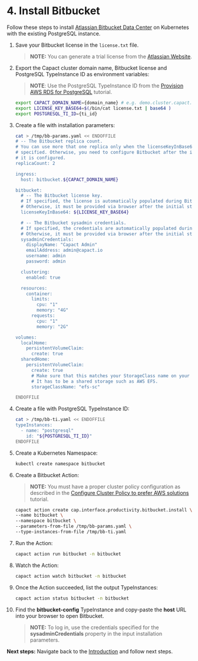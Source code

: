 # 4. Install Bitbucket

Follow these steps to install [Atlassian Bitbucket Data Center](../../../och-content/interface/productivity/bitbucket/install.yaml) on Kubernetes with the existing PostgreSQL instance.

1. Save your Bitbucket license in the `license.txt` file.

    >**NOTE:** You can generate a trial license from the [Atlassian Website](https://my.atlassian.com/license/evaluation).

1. Export the Capact cluster domain name, Bitbucket license and PostgreSQL TypeInstance ID as environment variables:

    >**NOTE**: Use the PostgreSQL TypeInstance ID from the [Provision AWS RDS for PostgreSQL](./2-aws-rds-provisioning.md) tutorial.

   ```bash
   export CAPACT_DOMAIN_NAME={domain_name} # e.g. demo.cluster.capact.dev
   export LICENSE_KEY_BASE64=$(/bin/cat license.txt | base64 )
   export POSTGRESQL_TI_ID={ti_id} 
   ``` 

1. Create a file with installation parameters:

    ```bash
    cat > /tmp/bb-params.yaml << ENDOFFILE
    # -- The Bitbucket replica count.
    # You can use more that one replica only when the licenseKeyInBase64 and sysadminCredentials are
    # specified. Otherwise, you need to configure Bitbucket after the initial startup and scale it up after
    # it is configured. 
    replicaCount: 2
    
    ingress:
      host: bitbucket.${CAPACT_DOMAIN_NAME}
    
    bitbucket:
      # -- The Bitbucket license key.
      # If specified, the license is automatically populated during Bitbucket setup.
      # Otherwise, it must be provided via browser after the initial startup.
      licenseKeyInBase64: ${LICENSE_KEY_BASE64}
   
      # -- The Bitbucket sysadmin credentials.
      # If specified, the credentials are automatically populated during Bitbucket setup.
      # Otherwise, it must be provided via browser after the initial startup.
      sysadminCredentials:
        displayName: "Capact Admin"
        emailAddress: admin@capact.io
        username: admin
        password: admin

      clustering:
        enabled: true
    
      resources:
        container:
          limits:
            cpu: "1"
            memory: "4G"
          requests:
            cpu: "1"
            memory: "2G"
   
    volumes:
      localHome:
        persistentVolumeClaim:
          create: true
      sharedHome:
        persistentVolumeClaim:
          create: true
          # Make sure that this matches your StorageClass name on your own K8s cluster.
          # It has to be a shared storage such as AWS EFS.
          storageClassName: "efs-sc"

    ENDOFFILE
    ```

2. Create a file with PostgreSQL TypeInstance ID:
 
    ```bash
    cat > /tmp/bb-ti.yaml << ENDOFFILE
    typeInstances:
      - name: "postgresql"
        id: "${POSTGRESQL_TI_ID}"
    ENDOFFILE
    ```

3. Create a Kubernetes Namespace:

    ```bash
    kubectl create namespace bitbucket
    ```

4. Create a Bitbucket Action:

    >**NOTE:** You must have a proper cluster policy configuration as described in the [Configure Cluster Policy to prefer AWS solutions](./1-cluster-policy-configuration.md) tutorial.
 
    ```bash
    capact action create cap.interface.productivity.bitbucket.install \
    --name bitbucket \
    --namespace bitbucket \
    --parameters-from-file /tmp/bb-params.yaml \
    --type-instances-from-file /tmp/bb-ti.yaml
    ```

5. Run the Action:

    ```bash
    capact action run bitbucket -n bitbucket
    ```

6. Watch the Action:

    ```bash
    capact action watch bitbucket -n bitbucket
    ```

7. Once the Action succeeded, list the output TypeInstances:

   ```bash
   capact action status bitbucket -n bitbucket
   ```

8. Find the **bitbucket-config** TypeInstance and copy-paste the **host** URL into your browser to open Bitbucket.
   
   >**NOTE:** To log in, use the credentials specified for the **sysadminCredentials** property in the input installation parameters. 

**Next steps:** Navigate back to the [Introduction](./0-intro.md) and follow next steps.
